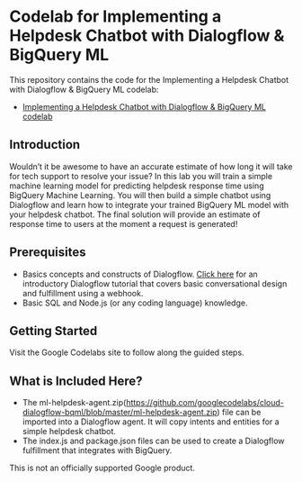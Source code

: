Codelab for Implementing a Helpdesk Chatbot with Dialogflow & BigQuery ML
============

This repository contains the code for the Implementing a Helpdesk Chatbot with Dialogflow & BigQuery ML codelab:
* [Implementing a Helpdesk Chatbot with Dialogflow & BigQuery ML codelab](https://codelabs.developers.google.com/codelabs/cloud-dialogflow-bqml/index.html)

Introduction
------------
Wouldn’t it be awesome to have an accurate estimate of how long it will take for tech support to resolve your issue? In this lab you will train a simple machine learning model for predicting helpdesk response time using BigQuery Machine Learning.  You will then build a simple chatbot using Dialogflow and learn how to integrate your trained BigQuery ML model with your helpdesk chatbot. The final solution will provide an estimate of response time to users at the moment a request is generated!

Prerequisites
--------------
* Basics concepts and constructs of Dialogflow. [Click here](https://dialogflow.com/docs/tutorial-build-an-agent) for an introductory Dialogflow tutorial that covers basic conversational design and fulfillment using a webhook.
* Basic SQL and Node.js (or any coding language) knowledge.

Getting Started
---------------
Visit the Google Codelabs site to follow along the guided steps.

What is Included Here?
---------------
* The ml-helpdesk-agent.zip(https://github.com/googlecodelabs/cloud-dialogflow-bqml/blob/master/ml-helpdesk-agent.zip) file can be imported into a Dialogflow agent. It will copy intents and entities for a simple helpdesk chatbot.
* The index.js and package.json files can be used to create a Dialogflow fulfillment that integrates with BigQuery.

This is not an officially supported Google product.
